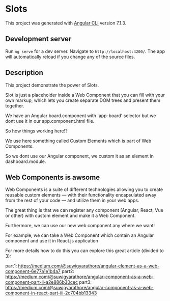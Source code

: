 # Slots

This project was generated with [Angular CLI](https://github.com/angular/angular-cli) version 7.1.3.

## Development server

Run `ng serve` for a dev server. Navigate to `http://localhost:4200/`. The app will automatically reload if you change any of the source files.

## Description

This project demonstrate the power of Slots.

Slot is just a placeholder inside a Web Component that you can fill with your own markup, which lets you create separate DOM trees and present them together.

We have an Angular board.component with 'app-board' selector but we dont use it in our app.component.html file.

So how things working here!? 

We use here something called Custom Elements which is part of Web Components.

So we dont use our Angular component, we custom it as an element in dashboard.module.

## Web Components is awsome

Web Components is a suite of different technologies allowing you to create reusable custom elements — with their functionality encapsulated away from the rest of your code — and utilize them in your web apps.

The great thing is that we can register any component (Angular, React, Vue or other) with custom element and make it a Web Component.

Furthermore, we can use our new web component any where we want!

For example, we can take a Web Component which contain an Angular component and use it in React.js application

For more details how to do this you can explore this great article (divided to 3):

part1: https://medium.com/@suwigyarathore/angular-element-as-a-web-component-6e77a1e1b4a7
part2: https://medium.com/@suwigyarathore/angular-component-as-a-web-component-part-ii-a2e886b30cec
part3: https://medium.com/@suwigyarathore/angular-component-as-a-web-component-in-react-part-iii-2c704bb13343